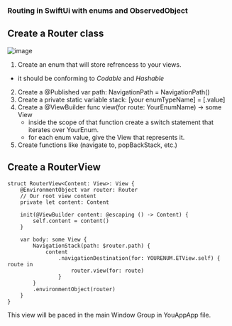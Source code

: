 ### Routing in SwiftUi with enums and ObservedObject

## Create a Router class
   
![image](https://github.com/user-attachments/assets/cb84c991-c0d2-4aca-9519-80e52b8759a7)

1. Create an enum that will store refrencess to your views.
- it should be conforming to _Codable_ and _Hashable_

2. Create a @Published var path: NavigationPath = NavigationPath()
3. Create a private static variable stack: [your enumTypeName] = [.value]
4. Create a @ViewBuilder func view(for route: YourEnumName) -> some View
   * inside the scope of that function create a switch statement that iterates over YourEnum.
   * for each enum value, give the View that represents it.
5. Create functions like (navigate to, popBackStack, etc.)

## Create a RouterView

```
struct RouterView<Content: View>: View {
    @EnvironmentObject var router: Router
    // Our root view content
    private let content: Content

    init(@ViewBuilder content: @escaping () -> Content) {
        self.content = content()
    }
    
    var body: some View {
        NavigationStack(path: $router.path) {
            content
                .navigationDestination(for: YOURENUM.ETView.self) { route in
                    router.view(for: route)
                }
        }
        .environmentObject(router)
    }
}
```

This view will be paced in the main Window Group in YouAppApp file.
   
